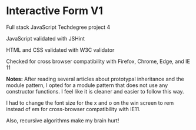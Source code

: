 # Interactive Form V1
Full stack JavaScript Techdegree project 4

JavaScript validated with JSHint

HTML and CSS validated with W3C validator

Checked for cross browser compatibility with Firefox, Chrome, Edge, and IE 11

**Notes:** 
After reading several articles about prototypal inheritance and the module pattern, I opted for a module pattern that does not use any constructor functions.  I feel like it is cleaner and easier to follow this way.

I had to change the font size for the x and o on the win screen to rem instead of em for cross-browser compatibility with IE11.

Also, recursive algorithms make my brain hurt!
